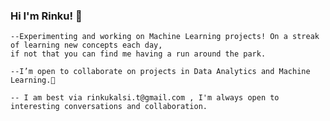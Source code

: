 ### Hi I'm Rinku! 👋

    --Experimenting and working on Machine Learning projects! On a streak of learning new concepts each day, 
    if not that you can find me having a run around the park.
   
    --I’m open to collaborate on projects in Data Analytics and Machine Learning.👯 
   
    -- I am best via rinkukalsi.t@gmail.com , I'm always open to interesting conversations and collaboration.

